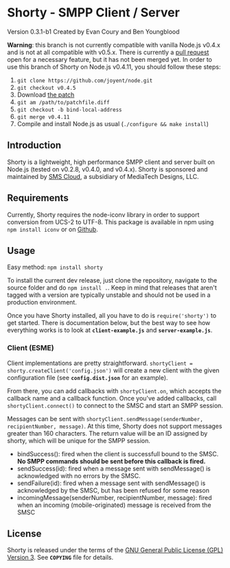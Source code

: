 Shorty - SMPP Client / Server
================================
Version 0.3.1-b1 Created by Evan Coury and Ben Youngblood

**Warning**: this branch is not currently compatible with vanilla Node.js v0.4.x
and is not at all compatible with v0.5.x. There is currently a
[pull request](https://github.com/joyent/node/pull/987) open for a necessary
feature, but it has not been merged yet. In order to use this branch of Shorty
on Node.js v0.4.11, you should follow these steps:

1. `git clone https://github.com/joyent/node.git`
2. `git checkout v0.4.5`
3. Download [the patch](https://gist.github.com/9476d3d2fc4fbf61a878)
4. `git am /path/to/patchfile.diff`
5. `git checkout -b bind-local-address`
6. `git merge v0.4.11`
7. Compile and install Node.js as usual (`./configure && make install`)

Introduction
------------
Shorty is a lightweight, high performance SMPP client and server built on Node.js 
(tested on v0.2.8, v0.4.0, and v0.4.x). Shorty is sponsored and maintained by 
[SMS Cloud](http://www.smscloud.com/), a subsidiary of MediaTech Designs, LLC.

Requirements
------------
Currently, Shorty requires the node-iconv library in order to support conversion
from UCS-2 to UTF-8. This package is available in npm using `npm install iconv`
or on [Github](https://github.com/bnoordhuis/node-iconv).

Usage
-----
Easy method: `npm install shorty`

To install the current dev release, just clone the repository, navigate to the source
folder and do `npm install .`. Keep in mind that releases that aren't tagged with a
version are typically unstable and should not be used in a production environment.

Once you have Shorty installed, all you have to do is `require('shorty')` to get
started. There is documentation below, but the best way to see how everything
works is to look at **`client-example.js`** and **`server-example.js`**.

### Client (ESME) ###
Client implementations are pretty straightforward. `shortyClient =
shorty.createClient('config.json')` will create a new client with the given
configuration file (see **`config.dist.json`** for an example).

From there, you can add callbacks with `shortyClient.on`, which accepts the
callback name and a callback function. Once you've added callbacks, call
`shortyClient.connect()` to connect to the SMSC and start an SMPP session.

Messages can be sent with `shortyClient.sendMessage(senderNumber,
recipientNumber, message)`. At this time, Shorty does not support messages
greater than 160 characters. The return value will be an ID assigned by
shorty, which will be unique for the SMPP session.

+ bindSuccess(): fired when the client is successfull bound to the SMSC. **No SMPP
  commands should be sent before this callback is fired.**
+ sendSuccess(id): fired when a message sent with sendMessage() is acknowledged
  with no errors by the SMSC.
+ sendFailure(id): fired when a message sent with sendMessage() is acknowledged
  by the SMSC, but has been refused for some reason
+ incomingMessage(senderNumber, recipientNumber, message): fired when an
  incoming (mobile-originated) message is received from the SMSC

License
-------
Shorty is released under the terms of the [GNU General Public License (GPL) Version 3](http://en.wikipedia.org/wiki/GNU_General_Public_License). See **`COPYING`** file for details.
